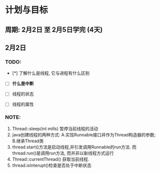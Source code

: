 # 计划与目标

## 周期: 2月2日 至 2月5日学完 (4天)

## 2月2日

### TODO:

- [*] 了解什么是线程, 它与进程有什么区别
- [ ] **什么是中断**
- [ ] 线程的状态
- [ ] 线程的属性


### NOTE:

 1. Thread::sleep(int mills) 暂停当前线程的活动
 2. java创建线程的两种方式: A.实现Runnable接口并作为Thread构造器的参数; B.继承Thread类
 3. thread.start()方法是启动线程,并引发调用Runnable的run方法. 而thread.run()是调用run方法, 而并非以新线程方式运行
 4. Thread::currentThread() 获取当前线程.
 5. thread.isInterupt()检查是否处于中断状态


